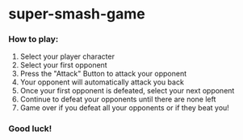 # super-smash-game

### How to play:
1. Select your player character
2. Select your first opponent
3. Press the "Attack" Button to attack your opponent
4. Your opponent will automatically attack you back
5. Once your first opponent is defeated, select your next opponent
6. Continue to defeat your opponents until there are none left
7. Game over if you defeat all your opponents or if they beat you!

### Good luck!